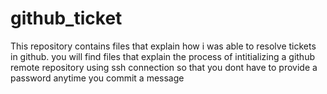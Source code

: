 # github_ticket
This repository contains files that explain how i was able to resolve tickets in github.
you will find files that explain the process of intitializing a github remote repository using ssh connection so that you 
dont have to provide a password anytime you commit a message

